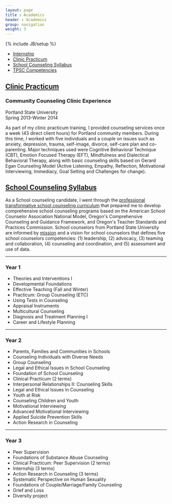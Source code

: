 ```yaml
---
layout: page
title : Academics
header : Academics
group: navigation
weight: 3
---
```

{% include JB/setup %}

* [Internship](/internship)
* [Clinic Practicum](#clinic-practicum)
* [School Counseling Syllabus](#school-counseling-syllabus)
* [TPSC Competencies](/competencies)

## [Clinic Practicum]()

### Community Counseling Clinic Experience

Portland State University  
Spring 2013-Winter 2014  

As part of my clinic practicum training, I provided counseling services once a week (43 direct client hours) for Portland community members. During this time, I worked with five individuals and a couple on issues such as anxiety, depression, trauma, self-image, divorce, self-care plan and co-parenting. Major techniques used were Cognitive Behavioral Technique (CBT), Emotion Focused Therapy (EFT), Mindfulness and Dialectical Behavioral Therapy, along with basic counseling skills based on Gerard Egan Counseling Model (Active Listening, Empathy, Reflection, Motivational Interviewing, Immediacy, Goal Setting and Challenges for change). 

## [School Counseling Syllabus]()

As a School counseling candidate, I went through the [professional
transformative school counseling curriculum](http://www.pdx.edu/coun/sites/www.pdx.edu.coun/files/School%20POS%202011.pdf)
that prepared me to develop comprehensive school counseling programs based on
the American School Counselor Association National Model, Oregon's
Comprehensive Counseling and Guidance Framework, and Oregon's Teacher Standards and Practices Commission.  School counselors from Portland State University are informed by
[mission](http://www.pdx.edu/coun/school-counseling-mission-statement) and
a vision for school counselors that defines five school counselors
competencies: (1) leadership, (2) advocacy, (3) teaming and collaboration, (4)
counseling and coordination, and (5) assessment and use of data.


---

### Year 1

* Theories and Interventions I
* Developmental Foundations
* Effective Teaching (Fall and Winter)
* Practicum: Group Counseling (ETC)
* Using Tests in Counseling
* Appraisal Instruments
* Multicultural Counseling
* Diagnosis and Treatment Planning I
* Career and Lifestyle Planning

---

### Year 2

* Parents, Families and Communities in Schools
* Counseling Individuals with Diverse Needs
* Group Counseling
* Legal and Ethical Issues in School Counseling
* Foundation of School Counseling
* Clinical Practicum (2 terms)
* Interpersonal Relationships II: Counseling Skills
* Legal and Ethical Issues in Counseling
* Youth at Risk
* Counseling Children and Youth
* Motivational Interviewing
* Advanced Motivational Interviewing
* Applied Suicide Prevention Skills
* Action Research in Counseling

---

### Year 3

* Peer Supervision 
* Foundations of Substance Abuse Counseling
* Clinical Practicum: Peer Supervision (2 terms)
* Internship (3 terms)
* Action Research in Counseling (3 terms)
* Systematic Perspective on Human Sexuality
* Foundations of Couple/Marriage/Family Counseling
* Grief and Loss
* Diversity project

